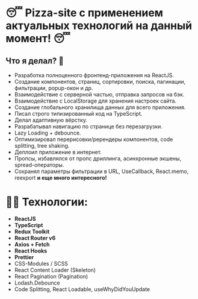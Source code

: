 # 😴 Pizza-site с применением актуальных технологий на данный момент! 😴

## Что я делал? 🤔

- Разработка полноценного фронтенд-приложения на ReactJS.
- Создание компонентов, страниц, сортировки, поиска, пагинации, фильтрации, popup-окон и др.
- Взаимодействие с серверной частью, отправка запросов на бэк.
- Взаимодействие с LocalStorage для хранения настроек сайта.
- Создание глобального хранилища данных для всего приложения.
- Писал строго типизированный код на TypeScript.
- Делал адаптивную вёрстку.
- Разрабатывал навигацию по странице без перезагрузки.
- Lazy Loading + debounce.
- Оптимизировал перерисовки/ререндеры компонентов, code splitting, tree shaking.
- Деплоил приложение в интернет.
- Пропсы, избавлялся от пропс дриллинга, асинхронные экшены, spread-операторы.
- Cохранял параметры фильтрации в URL, UseCallback, React.memo, reexport **и еще много интересного!**

# 🕵️‍♂️ Технологии:

- **ReactJS**
- **TypeScript**
- **Redux Toolkit** 
- **React Router v6** 
- **Axios + Fetch** 
- **React Hooks** 
- **Prettier** 
- CSS-Modules / SCSS
- React Content Loader (Skeleton)
- React Pagination (Pagination)
- Lodash.Debounce
- Code Splitting, React Loadable, useWhyDidYouUpdate
